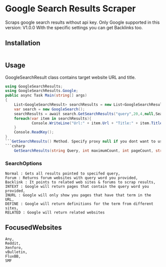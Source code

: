 # Google Search Results Scraper

Scraps google search results without api key. Only Google supported in this version: V1.0.0
With the specific settings you can get Backlinks too. 

## Installation

```bash dotnet tool install --global GoogleSearchResults --version 1.0.0
```
## Usage
GoogleSearchResult class contains target website URL and title.
```csharp 
using GoogleSearchResults;
using GoogleSearchResults.Google;
public async Task Main(string[] args)
{
    List<GoogleSearchResult> searchResults = new List<GoogleSearchResult>();
    var search = new GoogleSearch();
    searchResults = await search.GetSearchResults("query",20,4,null,SearchOptions.Backlink, FocusedWebsites.Xenforo);
    foreach(var item in searchResults){
            Console.WriteLine("Url:" + item.Url + "Title:" + item.Title);
    }
    Console.ReadKey();
}
```GetSearchResults() Method. Specify proxy null if you dont want to use.
```csharp
    GetSearchResults(string Query, int maximumCount, int pageCount, string? proxy = null, SearchOptions searchOptions = SearchOptions.Normal, FocusedWebsites websites = FocusedWebsites.Any)
```
### SearchOptions
    Normal : Gets all results pointed to specifed query,
    Forum : Returns forum websites with query word you provided,
    Backlink : It points to related web sites & forums to scrap results,
    INTEXT : Google will return pages that contain the query word you provided,
    INURL : Google will only show you pages that have that term in the URL,
    DEFINE : Google will return definitions for the term from different sites,
    RELATED : Google will return related websites

## FocusedWebsites
    Any,
    Reddit,
    Xenforo,
    vBulletin,
    FluxBB,
    SMF

